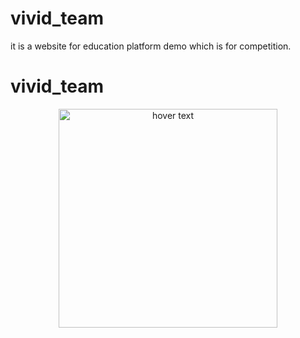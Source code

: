 # vivid_team
it is a website for education platform demo which is for competition.

# vivid_team
  
<p align="center">
  <img src="" width="350" title="hover text">
 
</p>
